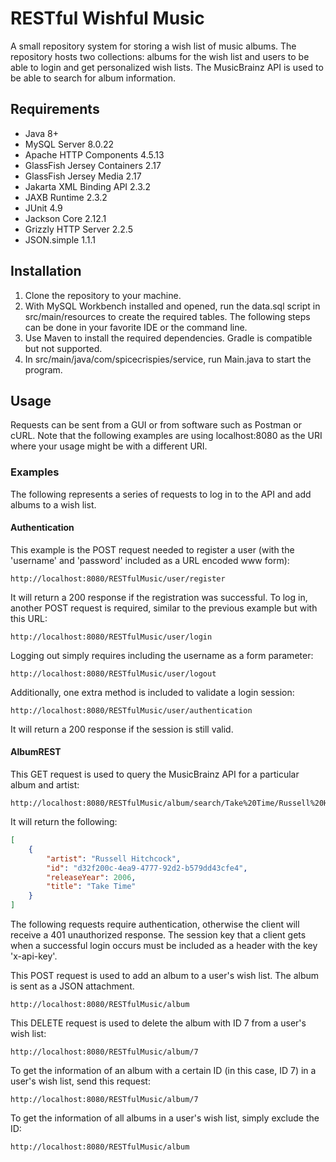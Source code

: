 # RESTful Wishful Music
A small repository system for storing a wish list of music albums. The repository hosts two collections: albums for the 
wish list and users to be able to login and get personalized wish lists. The MusicBrainz API is used to be able to 
search for album information.

## Requirements
- Java 8+
- MySQL Server 8.0.22
- Apache HTTP Components 4.5.13
- GlassFish Jersey Containers 2.17
- GlassFish Jersey Media 2.17
- Jakarta XML Binding API 2.3.2
- JAXB Runtime 2.3.2
- JUnit 4.9
- Jackson Core 2.12.1
- Grizzly HTTP Server 2.2.5
- JSON.simple 1.1.1

## Installation
1. Clone the repository to your machine.
2. With MySQL Workbench installed and opened, run the data.sql script in src/main/resources to create the required 
   tables. The following steps can be done in your favorite IDE or the command line.
3. Use Maven to install the required dependencies. Gradle is compatible but not supported.
4. In src/main/java/com/spicecrispies/service, run Main.java to start the program.

## Usage
Requests can be sent from a GUI or from software such as Postman or cURL. Note that the following examples are using
localhost:8080 as the URI where your usage might be with a different URI.

### Examples
The following represents a series of requests to log in to the API and add albums to a wish list.

#### Authentication
This example is the POST request needed to register a user (with the 'username' and 'password' included as a URL encoded
www form):
```HTTP POST
http://localhost:8080/RESTfulMusic/user/register
```
It will return a 200 response if the registration was successful.
To log in, another POST request is required, similar to the previous example but with this URL:
```HTTP POST
http://localhost:8080/RESTfulMusic/user/login
```
Logging out simply requires including the username as a form parameter:
```HTTP POST
http://localhost:8080/RESTfulMusic/user/logout
```
Additionally, one extra method is included to validate a login session:
```HTTP POST
http://localhost:8080/RESTfulMusic/user/authentication
```
It will return a 200 response if the session is still valid.

#### AlbumREST
This GET request is used to query the MusicBrainz API for a particular album and artist:
```HTTP GET
http://localhost:8080/RESTfulMusic/album/search/Take%20Time/Russell%20Hitchcock
```
It will return the following:
```JSON
[
    {
        "artist": "Russell Hitchcock",
        "id": "d32f200c-4ea9-4777-92d2-b579dd43cfe4",
        "releaseYear": 2006,
        "title": "Take Time"
    }
]
```
The following requests require authentication, otherwise the client will receive a 401 unauthorized response. The
session key that a client gets when a successful login occurs must be included as a header with the key 'x-api-key'. 

This POST request is used to add an album to a user's wish list. The album is sent as a JSON attachment.
```HTTP POST
http://localhost:8080/RESTfulMusic/album
```
This DELETE request is used to delete the album with ID 7 from a user's wish list:
```HTTP DELETE
http://localhost:8080/RESTfulMusic/album/7
```
To get the information of an album with a certain ID (in this case, ID 7) in a user's wish list, send this request:
```HTTP GET
http://localhost:8080/RESTfulMusic/album/7
```
To get the information of all albums in a user's wish list, simply exclude the ID:
```HTTP GET
http://localhost:8080/RESTfulMusic/album
```